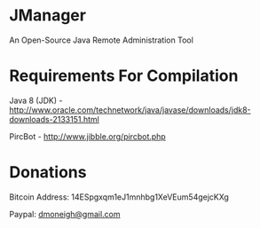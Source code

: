 JManager
========

An Open-Source Java Remote Administration Tool


Requirements For Compilation
============

Java 8 (JDK) - http://www.oracle.com/technetwork/java/javase/downloads/jdk8-downloads-2133151.html

PircBot - http://www.jibble.org/pircbot.php


Donations
=========

Bitcoin Address: 14ESpgxqm1eJ1mnhbg1XeVEum54gejcKXg

Paypal: dmoneigh@gmail.com
